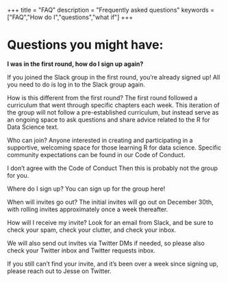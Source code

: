 +++
title = "FAQ"
description = "Frequently asked questions"
keywords = ["FAQ","How do I","questions","what if"]
+++

# Questions you might have:

**I was in the first round, how do I sign up again?**

If you joined the Slack group in the first round, you’re already signed up! All you need to do is log in to the Slack group again.

How is this different from the first round?
The first round followed a curriculum that went through specific chapters each week. This iteration of the group will not follow a pre-established curriculum, but instead serve as an ongoing space to ask questions and share advice related to the R for Data Science text.

Who can join?
Anyone interested in creating and participating in a supportive, welcoming space for those learning R for data science. Specific community expectations can be found in our Code of Conduct.

I don’t agree with the Code of Conduct
Then this is probably not the group for you.

Where do I sign up?
You can sign up for the group here!

When will invites go out?
The initial invites will go out on December 30th, with rolling invites approximately once a week thereafter.

How will I receive my invite?
Look for an email from Slack, and be sure to check your spam, check your clutter, and check your inbox.

We will also send out invites via Twitter DMs if needed, so please also check your Twitter inbox and Twitter requests inbox.

If you still can’t find your invite, and it’s been over a week since signing up, please reach out to Jesse on Twitter.